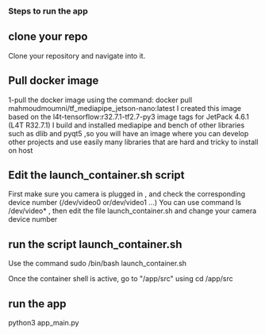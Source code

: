 ### Steps to run the app

## clone your repo 
Clone your repository and navigate into it.

## Pull docker image
1-pull the docker image using the command: docker pull mahmoudmoumni/tf_mediapipe_jetson-nano:latest
I created this image based on the l4t-tensorflow:r32.7.1-tf2.7-py3 image tags for JetPack 4.6.1 (L4T R32.7.1) 
I build and installed mediapipe and bench of other libraries such as dlib and pyqt5 ,so you will have an image 
where you can develop other projects and use easily many libraries that are hard and tricky to install on host

## Edit the launch_container.sh script
First  make sure you camera is plugged in , and check the corresponding device number (/dev/video0 or/dev/video1 ...)
You can use command ls /dev/video* , then edit the file launch_container.sh and change your camera device number

## run the script launch_container.sh 
Use the command sudo /bin/bash launch_container.sh

Once the container shell is active, go to "/app/src"
using cd /app/src

## run the app
python3 app_main.py 
